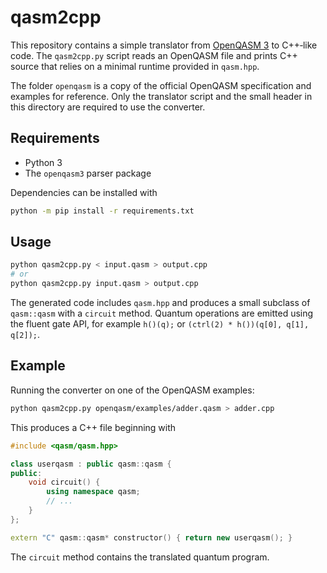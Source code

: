 # qasm2cpp

This repository contains a simple translator from [OpenQASM 3](https://openqasm.github.io/) to C++‑like code.  The `qasm2cpp.py` script reads an OpenQASM file and prints C++ source that relies on a minimal runtime provided in `qasm.hpp`.

The folder `openqasm` is a copy of the official OpenQASM specification and examples for reference.  Only the translator script and the small header in this directory are required to use the converter.

## Requirements

- Python 3
- The `openqasm3` parser package

Dependencies can be installed with

```bash
python -m pip install -r requirements.txt
```

## Usage

```bash
python qasm2cpp.py < input.qasm > output.cpp
# or
python qasm2cpp.py input.qasm > output.cpp
```

The generated code includes `qasm.hpp` and produces a small subclass of `qasm::qasm` with a `circuit` method.  Quantum operations are emitted using the fluent gate API, for example `h()(q);` or `(ctrl(2) * h())(q[0], q[1], q[2]);`.

## Example

Running the converter on one of the OpenQASM examples:

```bash
python qasm2cpp.py openqasm/examples/adder.qasm > adder.cpp
```

This produces a C++ file beginning with

```cpp
#include <qasm/qasm.hpp>

class userqasm : public qasm::qasm {
public:
    void circuit() {
        using namespace qasm;
        // ...
    }
};

extern "C" qasm::qasm* constructor() { return new userqasm(); }
```

The `circuit` method contains the translated quantum program.

